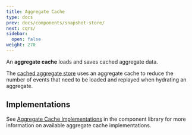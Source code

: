 ```yaml
---
title: Aggregate Cache
type: docs
prev: docs/components/snapshot-store/
next: cqrs/
sidebar:
  open: false
weight: 270
---
```


An **aggregate cache** loads and saves cached aggregate data.

The [cached aggregate store](../aggregate-store/cached) uses an aggregate cache to reduce the number of events that need to be loaded and replayed when hydrating an aggregate.

## Implementations

See [Aggregate Cache Implementations](/component-library/#aggregate-cache-implementations) in the component library for more information on available aggregate cache implementations.
